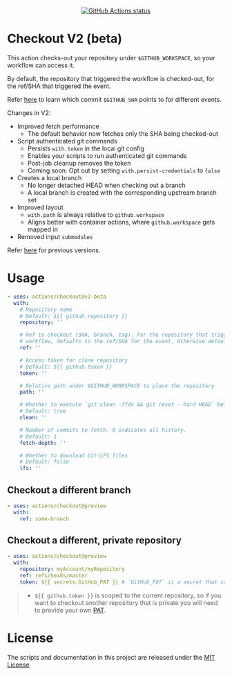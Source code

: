 <p align="center">
  <a href="https://github.com/actions/checkout"><img alt="GitHub Actions status" src="https://github.com/actions/checkout/workflows/test-local/badge.svg"></a>
</p>

# Checkout V2 (beta)

This action checks-out your repository under `$GITHUB_WORKSPACE`, so your workflow can access it.

By default, the repository that triggered the workflow is checked-out, for the ref/SHA that triggered the event.

Refer [here](https://help.github.com/en/articles/events-that-trigger-workflows) to learn which commit `$GITHUB_SHA` points to for different events.

Changes in V2:
- Improved fetch performance
  - The default behavior now fetches only the SHA being checked-out
- Script authenticated git commands
  - Persists `with.token` in the local git config
  - Enables your scripts to run authenticated git commands
  - Post-job cleanup removes the token
  - Coming soon: Opt out by setting `with.persist-credentials` to `false`
- Creates a local branch
  - No longer detached HEAD when checking out a branch
  - A local branch is created with the corresponding upstream branch set
- Improved layout
  - `with.path` is always relative to `github.workspace`
  - Aligns better with container actions, where `github.workspace` gets mapped in
- Removed input `submodules`

Refer [here](https://github.com/actions/checkout/blob/v1/README.md) for previous versions.

# Usage

<!-- start usage -->
```yaml
- uses: actions/checkout@v2-beta
  with:
    # Repository name
    # Default: ${{ github.repository }}
    repository: ''

    # Ref to checkout (SHA, branch, tag). For the repository that triggered the
    # workflow, defaults to the ref/SHA for the event. Otherwise defaults to master.
    ref: ''

    # Access token for clone repository
    # Default: ${{ github.token }}
    token: ''

    # Relative path under $GITHUB_WORKSPACE to place the repository
    path: ''

    # Whether to execute `git clean -ffdx && git reset --hard HEAD` before fetching
    # Default: true
    clean: ''

    # Number of commits to fetch. 0 indicates all history.
    # Default: 1
    fetch-depth: ''

    # Whether to download Git-LFS files
    # Default: false
    lfs: ''
```
<!-- end usage -->

## Checkout a different branch

```yaml
- uses: actions/checkout@preview
  with:
    ref: some-branch
```

## Checkout a different, private repository

```yaml
- uses: actions/checkout@preview
  with:
    repository: myAccount/myRepository
    ref: refs/heads/master
    token: ${{ secrets.GitHub_PAT }} # `GitHub_PAT` is a secret that contains your PAT
```
> - `${{ github.token }}` is scoped to the current repository, so if you want to checkout another repository that is private you will need to provide your own [PAT](https://help.github.com/en/github/authenticating-to-github/creating-a-personal-access-token-for-the-command-line).

# License

The scripts and documentation in this project are released under the [MIT License](LICENSE)
